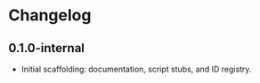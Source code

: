 # Changelog

## 0.1.0-internal
- Initial scaffolding: documentation, script stubs, and ID registry.

